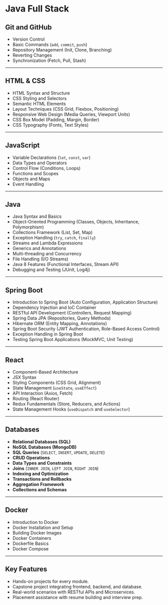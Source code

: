 # **Java Full Stack**

## **Git and GitHub**
- Version Control  
- Basic Commands (`add`, `commit`, `push`)  
- Repository Management (Init, Clone, Branching)  
- Reverting Changes  
- Synchronization (Fetch, Pull, Stash)  

---

## **HTML & CSS**
- HTML Syntax and Structure  
- CSS Styling and Selectors  
- Semantic HTML Elements  
- Layout Techniques (CSS Grid, Flexbox, Positioning)  
- Responsive Web Design (Media Queries, Viewport Units)  
- CSS Box Model (Padding, Margin, Border)  
- CSS Typography (Fonts, Text Styles)  

---

## **JavaScript**
- Variable Declarations (`let`, `const`, `var`)  
- Data Types and Operators  
- Control Flow (Conditions, Loops)  
- Functions and Scopes  
- Objects and Maps  
- Event Handling  

---

## **Java**
- Java Syntax and Basics  
- Object-Oriented Programming (Classes, Objects, Inheritance, Polymorphism)  
- Collections Framework (List, Set, Map)  
- Exception Handling (`try`, `catch`, `finally`)  
- Streams and Lambda Expressions  
- Generics and Annotations  
- Multi-threading and Concurrency  
- File Handling (I/O Streams)  
- Java 8 Features (Functional Interfaces, Stream API)  
- Debugging and Testing (JUnit, Log4j)  

---

## **Spring Boot**
- Introduction to Spring Boot (Auto Configuration, Application Structure)  
- Dependency Injection and IoC Container  
- RESTful API Development (Controllers, Request Mapping)  
- Spring Data JPA (Repositories, Query Methods)  
- Hibernate ORM (Entity Mapping, Annotations)  
- Spring Boot Security (JWT Authentication, Role-Based Access Control)  
- Exception Handling in Spring Boot  
- Testing Spring Boot Applications (MockMVC, Unit Testing)  

---

## **React**
- Component-Based Architecture  
- JSX Syntax  
- Styling Components (CSS Grid, Alignment)  
- State Management (`useState`, `useEffect`)  
- API Interaction (Axios, Fetch)  
- Routing (React Router)  
- Redux Fundamentals (Store, Reducers, and Actions)  
- State Management Hooks (`useDispatch` and `useSelector`)  

---

## Databases
- **Relational Databases (SQL)**  
- **NoSQL Databases (MongoDB)**  
- **SQL Queries** (`SELECT`, `INSERT`, `UPDATE`, `DELETE`)  
- **CRUD Operations**  
- **Data Types and Constraints**  
- **Joins** (`INNER JOIN`, `LEFT JOIN`, `RIGHT JOIN`)  
- **Indexing and Optimization**  
- **Transactions and Rollbacks**  
- **Aggregation Framework**  
- **Collections and Schemas**  

---

## **Docker**
- Introduction to Docker
- Docker Installation and Setup
- Building Docker Images
- Docker Containers
- Dockerfile Basics
- Docker Compose
---

## **Key Features**
- Hands-on projects for every module.  
- Capstone project integrating frontend, backend, and database.  
- Real-world scenarios with RESTful APIs and Microservices.  
- Placement assistance with resume building and interview prep.  
